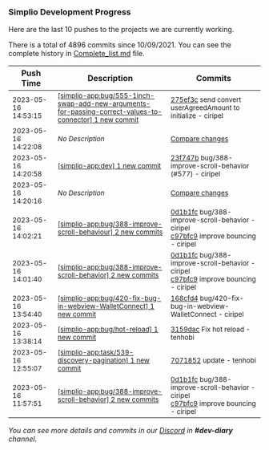 
### Simplio Development Progress

Here are the last 10 pushes to the projects we are currently working.

There is a total of 4896 commits since 10/09/2021. You can see the complete history in
 [Complete_list.md](Complete_list.md) file.

| Push Time | Description | Commits |
| --- | --- | --- |
| <sub>2023-05-16 14:53:15</sub> | <sub>[[simplio-app:bug/555\-1inch\-swap\-add\-new\-arguments\-for\-passing\-correct\-values\-to\-connector] 1 new commit](https://github.com/SimplioOfficial/simplio-app/commit/275ef3c5c8ad3a7c2e217c485bb91b158e2cd4da)</sub> | <sub>[275ef3c](https://github.com/SimplioOfficial/simplio-app/commit/275ef3c5c8ad3a7c2e217c485bb91b158e2cd4da) send convert userAgreedAmount to initialize - ciripel</sub> |
| <sub>2023-05-16 14:22:08</sub> | <sub>_No Description_</sub> | <sub>[Compare changes](https://github.com/SimplioOfficial/simplio-app/compare/168cfd44e7f5...a6d8e0a0b08f)</sub> |
| <sub>2023-05-16 14:20:58</sub> | <sub>[[simplio-app:dev] 1 new commit](https://github.com/SimplioOfficial/simplio-app/commit/23f747bbd65dd9fa80a0606c435f1724ae63ff04)</sub> | <sub>[23f747b](https://github.com/SimplioOfficial/simplio-app/commit/23f747bbd65dd9fa80a0606c435f1724ae63ff04) bug/388-improve-scroll-behavior (#577) - ciripel</sub> |
| <sub>2023-05-16 14:20:16</sub> | <sub>_No Description_</sub> | <sub>[Compare changes](https://github.com/SimplioOfficial/simplio-app/compare/c97bfc9e7fd7...b2ef4d6b10e9)</sub> |
| <sub>2023-05-16 14:02:21</sub> | <sub>[[simplio-app:bug/388\-improve\-scroll\-behaviour] 2 new commits](https://github.com/SimplioOfficial/simplio-app/compare/0d1b1fc0d0f7^...c97bfc9e7fd7)</sub> | <sub>[0d1b1fc](https://github.com/SimplioOfficial/simplio-app/commit/0d1b1fc0d0f7d959ee1a9350604107a99bdbee3a) bug/388-improve-scroll-behavior - ciripel<br>[c97bfc9](https://github.com/SimplioOfficial/simplio-app/commit/c97bfc9e7fd774253daa3746dd8c7efbc597aaed) improve bouncing - ciripel</sub> |
| <sub>2023-05-16 14:01:40</sub> | <sub>[[simplio-app:bug/388\-improve\-scroll\-behavior] 2 new commits](https://github.com/SimplioOfficial/simplio-app/compare/0d1b1fc0d0f7^...c97bfc9e7fd7)</sub> | <sub>[0d1b1fc](https://github.com/SimplioOfficial/simplio-app/commit/0d1b1fc0d0f7d959ee1a9350604107a99bdbee3a) bug/388-improve-scroll-behavior - ciripel<br>[c97bfc9](https://github.com/SimplioOfficial/simplio-app/commit/c97bfc9e7fd774253daa3746dd8c7efbc597aaed) improve bouncing - ciripel</sub> |
| <sub>2023-05-16 13:54:40</sub> | <sub>[[simplio-app:bug/420\-fix\-bug\-in\-webview\-WalletConnect] 1 new commit](https://github.com/SimplioOfficial/simplio-app/commit/168cfd44e7f5b8a9ee61e1f4c132b4d9f6554ba8)</sub> | <sub>[168cfd4](https://github.com/SimplioOfficial/simplio-app/commit/168cfd44e7f5b8a9ee61e1f4c132b4d9f6554ba8) bug/420-fix-bug-in-webview-WalletConnect - ciripel</sub> |
| <sub>2023-05-16 13:38:14</sub> | <sub>[[simplio-app:bug/hot\-reload] 1 new commit](https://github.com/SimplioOfficial/simplio-app/commit/3159daca6b41e468434b39394f78f684263943fc)</sub> | <sub>[3159dac](https://github.com/SimplioOfficial/simplio-app/commit/3159daca6b41e468434b39394f78f684263943fc) Fix hot reload - tenhobi</sub> |
| <sub>2023-05-16 12:55:07</sub> | <sub>[[simplio-app:task/539\-discovery\-pagination] 1 new commit](https://github.com/SimplioOfficial/simplio-app/commit/7071852785effe9ec6efabd5b94022fdfc992576)</sub> | <sub>[7071852](https://github.com/SimplioOfficial/simplio-app/commit/7071852785effe9ec6efabd5b94022fdfc992576) update - tenhobi</sub> |
| <sub>2023-05-16 11:57:51</sub> | <sub>[[simplio-app:bug/388\-improve\-scroll\-behavior] 2 new commits](https://github.com/SimplioOfficial/simplio-app/compare/0d1b1fc0d0f7^...c97bfc9e7fd7)</sub> | <sub>[0d1b1fc](https://github.com/SimplioOfficial/simplio-app/commit/0d1b1fc0d0f7d959ee1a9350604107a99bdbee3a) bug/388-improve-scroll-behavior - ciripel<br>[c97bfc9](https://github.com/SimplioOfficial/simplio-app/commit/c97bfc9e7fd774253daa3746dd8c7efbc597aaed) improve bouncing - ciripel</sub> |

_You can see more details and commits in our [Discord](https://discord.gg/aKhjuwZmdP) in **#dev-diary** channel._
